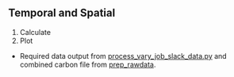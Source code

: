 ## Temporal and Spatial
1. Calculate 
2. Plot

* Required data output from [process_vary_job_slack_data.py](process_vary_job_slack_data.py) and combined carbon file from [prep_rawdata](../prep_rawdata). 

